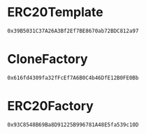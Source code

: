 # ERC20Template

```bash
0x39B5031C37A26A3Bf2Ef7BE8670ab72BDC812a97
```


# CloneFactory

```bash
0x616fd4309fa32fFcEf7A6B0C4b46DfE12B0FE0Bb
```

# ERC20Factory

```bash
0x93C8548B69Ba8D91225B996781A48E5fa539c10D
```
